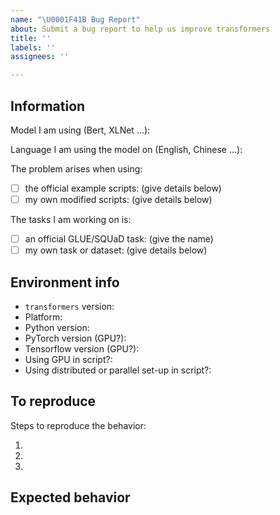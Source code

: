 ```yaml
---
name: "\U0001F41B Bug Report"
about: Submit a bug report to help us improve transformers
title: ''
labels: ''
assignees: ''

---
```


<!-- Your issue will be replied to more quickly if you can figure out the right person to tag with @
 If you know how to use git blame, that is the easiest way, otherwise, here is a rough guide of who to tag.
 Please tag fewer than 3 people.
 
 albert, bert, GPT2, XLM: @LysandreJik 
 tokenizers: @mfuntowicz
 Trainer: @julien-c
 Speed and Memory Benchmarks: @patrickvonplaten
 Model Cards: @julien-c
 Translation: @sshleifer
 Summarization: @sshleifer
 examples/distillation: @VictorSanh
 nlp datasets: different repo
 rust tokenizers: different repo
 blenderbot: @mariamabarham
 Bart: @sshleifer
 T5: @patrickvonplaten
 Longformer/Reformer: @patrickvonplaten
 examples/seq2seq: @sshleifer
 -->

## Information

Model I am using (Bert, XLNet ...):

Language I am using the model on (English, Chinese ...):

The problem arises when using:
* [ ] the official example scripts: (give details below)
* [ ] my own modified scripts: (give details below)

The tasks I am working on is:
* [ ] an official GLUE/SQUaD task: (give the name)
* [ ] my own task or dataset: (give details below)

## Environment info
<!-- You can run the command `transformers-cli env` and copy-and-paste its output below.
     Don't forget to fill out the missing fields in that output! -->
     
- `transformers` version:
- Platform:
- Python version:
- PyTorch version (GPU?):
- Tensorflow version (GPU?):
- Using GPU in script?:
- Using distributed or parallel set-up in script?:

## To reproduce

Steps to reproduce the behavior:

1.
2.
3.

<!-- If you have code snippets, error messages, stack traces please provide them here as well.
     Important! Use code tags to correctly format your code. See https://help.github.com/en/github/writing-on-github/creating-and-highlighting-code-blocks#syntax-highlighting
     Do not use screenshots, as they are hard to read and (more importantly) don't allow others to copy-and-paste your code.-->

## Expected behavior

<!-- A clear and concise description of what you would expect to happen. -->

